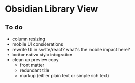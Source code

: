 # Obsidian Library View

## To do
* column resizing
* mobile UI considerations
* rewrite UI in svelte/react? what's the mobile impact here?
* better native style integration
* clean up preview copy
  * front matter
  * redundant title
  * markup (either plain text or simple rich text)
